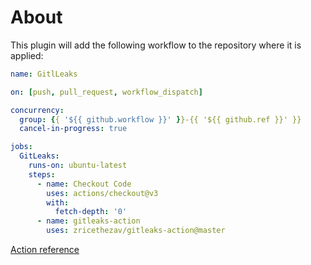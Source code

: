 # About

This plugin will add the following workflow to the repository where it is applied:

```yaml
name: GitlLeaks

on: [push, pull_request, workflow_dispatch]

concurrency:
  group: {{ '${{ github.workflow }}' }}-{{ '${{ github.ref }}' }}
  cancel-in-progress: true

jobs:
  GitLeaks:
    runs-on: ubuntu-latest
    steps:
      - name: Checkout Code
        uses: actions/checkout@v3
        with:
          fetch-depth: '0'
      - name: gitleaks-action
        uses: zricethezav/gitleaks-action@master
```

[Action reference](https://github.com/zricethezav/gitleaks-action)